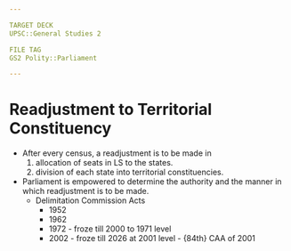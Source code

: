 ```yaml
---

TARGET DECK
UPSC::General Studies 2

FILE TAG
GS2 Polity::Parliament

---
```

# Readjustment to Territorial Constituency
* After every census, a readjustment is to be made in 
	1.  allocation of seats in LS to the states.
	2.  division of each state into territorial constituencies.
* Parliament is empowered to determine the authority and the manner in which readjustment is to be made.
	* Delimitation Commission Acts 
		* 1952
		* 1962
		* 1972 - froze till 2000 to 1971 level
		* 2002 - froze till 2026 at 2001 level - {84th} CAA of 2001
